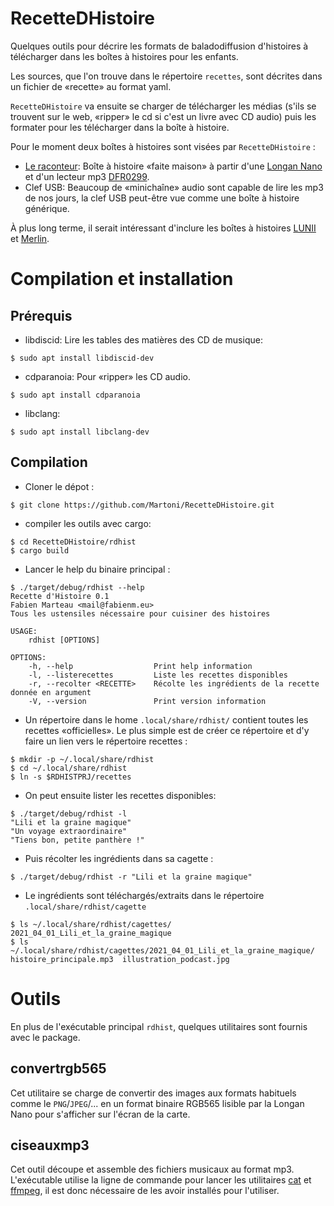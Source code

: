# RecetteDHistoire

Quelques outils pour décrire les formats de baladodiffusion d'histoires à
télécharger dans les boîtes à histoires pour les enfants.

Les sources, que l'on trouve dans le répertoire `recettes`, sont décrites dans
un fichier de «recette» au format yaml.

`RecetteDHistoire` va ensuite se charger de télécharger les médias (s'ils se
trouvent sur le web, «ripper» le cd si c'est un livre avec CD audio) puis les
formater pour les télécharger dans la boîte à histoire.

Pour le moment deux boîtes à histoires sont visées par `RecetteDHistoire` :

- [Le raconteur](http://www.fabienm.eu/raconteur): Boîte à histoire «faite
  maison» à partir d'une [Longan Nano](http://www.fabienm.eu/wordpress/?p=1336)
  et d'un lecteur mp3
  [DFR0299](https://wiki.dfrobot.com/DFPlayer_Mini_SKU_DFR0299).
- Clef USB: Beaucoup de «minichaîne» audio sont capable de lire les mp3 de nos
  jours, la clef USB peut-être vue comme une boîte à histoire générique.

À plus long terme, il serait intéressant d'inclure les boîtes à histoires
[LUNII](https://lunii.com/fr-fr/) et [Merlin](https://www.hello-merlin.com/).

# Compilation et installation

## Prérequis

- libdiscid: Lire les tables des matières des CD de musique:

```
$ sudo apt install libdiscid-dev
```

- cdparanoia: Pour «ripper» les CD audio.

```
$ sudo apt install cdparanoia
```

- libclang:

```
$ sudo apt install libclang-dev
```

## Compilation

- Cloner le dépot :

```
$ git clone https://github.com/Martoni/RecetteDHistoire.git
```

- compiler les outils avec cargo:

```
$ cd RecetteDHistoire/rdhist
$ cargo build
```

- Lancer le help du binaire principal :

```
$ ./target/debug/rdhist --help
Recette d'Histoire 0.1
Fabien Marteau <mail@fabienm.eu>
Tous les ustensiles nécessaire pour cuisiner des histoires

USAGE:
    rdhist [OPTIONS]

OPTIONS:
    -h, --help                  Print help information
    -l, --listerecettes         Liste les recettes disponibles
    -r, --recolter <RECETTE>    Récolte les ingrédients de la recette donnée en argument
    -V, --version               Print version information
```

- Un répertoire dans le home `.local/share/rdhist/` contient toutes les
  recettes «officielles». Le plus simple est de créer ce répertoire et d'y
  faire un lien vers le répertoire recettes :

```
$ mkdir -p ~/.local/share/rdhist
$ cd ~/.local/share/rdhist
$ ln -s $RDHISTPRJ/recettes
```

- On peut ensuite lister les recettes disponibles:

```
$ ./target/debug/rdhist -l
"Lili et la graine magique"
"Un voyage extraordinaire"
"Tiens bon, petite panthère !"
```

- Puis récolter les ingrédients dans sa cagette :

```
$ ./target/debug/rdhist -r "Lili et la graine magique"
```

- Le ingrédients sont téléchargés/extraits dans le répertoire `.local/share/rdhist/cagette`

```
$ ls ~/.local/share/rdhist/cagettes/
2021_04_01_Lili_et_la_graine_magique
$ ls ~/.local/share/rdhist/cagettes/2021_04_01_Lili_et_la_graine_magique/
histoire_principale.mp3  illustration_podcast.jpg
```

# Outils

En plus de l'exécutable principal `rdhist`, quelques utilitaires sont fournis
avec le package.

## convertrgb565

Cet utilitaire se charge de convertir des images aux formats habituels comme le
`PNG`/`JPEG`/... en un format binaire RGB565 lisible par la Longan Nano pour
s'afficher sur l'écran de la carte.

## ciseauxmp3

Cet outil découpe et assemble des fichiers musicaux au format mp3. L'exécutable
utilise la ligne de commande pour lancer les utilitaires
[cat](http://www.linuxcertif.com/man/1/cat/) et [ffmpeg](https://ffmpeg.org/),
il est donc nécessaire de les avoir installés pour l'utiliser.
